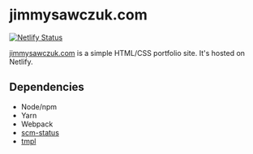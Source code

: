 # jimmysawczuk.com

[![Netlify Status](https://api.netlify.com/api/v1/badges/af7a48e7-b299-4b29-9a58-5e87906f020e/deploy-status)](https://app.netlify.com/sites/jimmysawczuk-prod/deploys)

[jimmysawczuk.com][1] is a simple HTML/CSS portfolio site. It's hosted on Netlify.

## Dependencies

- Node/npm
- Yarn
- Webpack
- [scm-status](http://github.com/jimmysawczuk/scm-status)
- [tmpl](http://github.com/jimmysawczuk/tmpl)

[1]: https://jimmysawczuk.com
